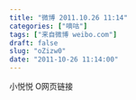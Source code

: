 ```yaml
---
title: "微博 2011.10.26 11:14"
categories: ["嘀咕"]
tags: ["来自微博 weibo.com"]
draft: false
slug: "oZizw0"
date: "2011-10-26 11:14:00"
---
```


<p>小悦悦 O网页链接 ​​​​</p>
